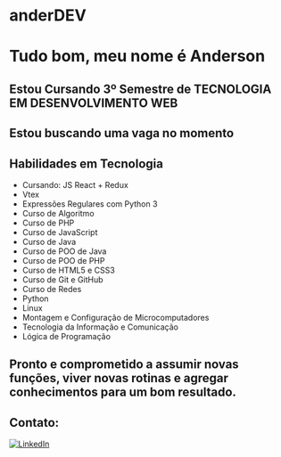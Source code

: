 # anderDEV


# Tudo bom, meu nome é Anderson
## Estou Cursando 3º Semestre de TECNOLOGIA EM DESENVOLVIMENTO WEB 

## Estou buscando uma vaga no  momento

## Habilidades em Tecnologia
- Cursando: JS React + Redux
- Vtex
- Expressões Regulares com Python 3
-	Curso de Algoritmo 
-	Curso de PHP
-	Curso de JavaScript
-	Curso de Java
-	Curso de POO de Java
-	Curso de POO de PHP
-	Curso de HTML5 e CSS3
-	Curso de Git e GitHub
- Curso de Redes 
-	Python
- Linux
-	Montagem e Configuração de Microcomputadores
-	Tecnologia da Informação e Comunicação
- Lógica de Programação


## Pronto e comprometido a assumir novas funções, viver novas rotinas e agregar conhecimentos para um bom resultado. 

## Contato:

[![LinkedIn](https://img.shields.io/badge/LinkedIn-0077B5?style=for-the-badge&logo=linkedin&logoColor=white)](https://www.linkedin.com/in/anderson-tavares-935b0516a)

